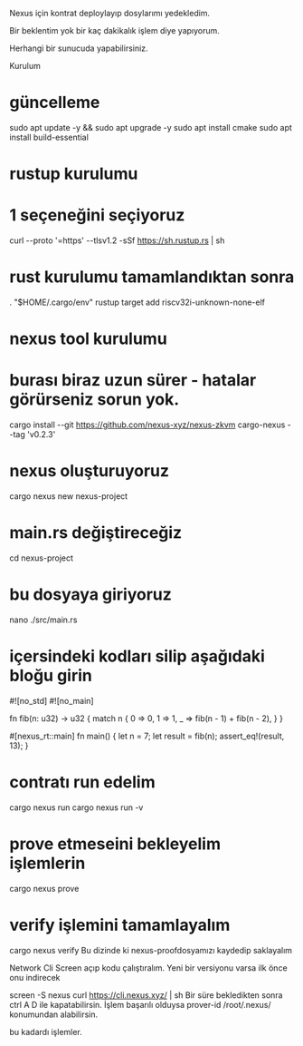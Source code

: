 Nexus için kontrat deploylayıp dosylarımı yedekledim.

Bir beklentim yok bir kaç dakikalık işlem diye yapıyorum.

Herhangi bir sunucuda yapabilirsiniz.

Kurulum
# güncelleme
sudo apt update -y && sudo apt upgrade -y
sudo apt install cmake
sudo apt install build-essential
# rustup kurulumu

# 1 seçeneğini seçiyoruz
curl --proto '=https' --tlsv1.2 -sSf https://sh.rustup.rs | sh

# rust kurulumu tamamlandıktan sonra
. "$HOME/.cargo/env"
rustup target add riscv32i-unknown-none-elf
# nexus tool kurulumu

# burası biraz uzun sürer - hatalar görürseniz sorun yok.
cargo install --git https://github.com/nexus-xyz/nexus-zkvm cargo-nexus --tag 'v0.2.3'

# nexus oluşturuyoruz
cargo nexus new nexus-project

# main.rs değiştireceğiz
cd nexus-project
# bu dosyaya giriyoruz
nano ./src/main.rs
# içersindeki kodları silip aşağıdaki bloğu girin
#![no_std]
#![no_main]

fn fib(n: u32) -> u32 {
    match n {
        0 => 0,
        1 => 1,
        _ => fib(n - 1) + fib(n - 2),
    }
}

#[nexus_rt::main]
fn main() {
    let n = 7;
    let result = fib(n);
    assert_eq!(result, 13);
}
# contratı run edelim
cargo nexus run
cargo nexus run -v

# prove etmeseini bekleyelim işlemlerin
cargo nexus prove

# verify işlemini tamamlayalım
cargo nexus verify
Bu dizinde ki nexus-proofdosyamızı kaydedip saklayalım

Network Cli
Screen açıp kodu çalıştıralım. Yeni bir versiyonu varsa ilk önce onu indirecek

screen -S nexus
curl https://cli.nexus.xyz/ | sh
Bir süre bekledikten sonra ctrl A D ile kapatabilirsin. İşlem başarılı olduysa prover-id /root/.nexus/ konumundan alabilirsin.

bu kadardı işlemler.
